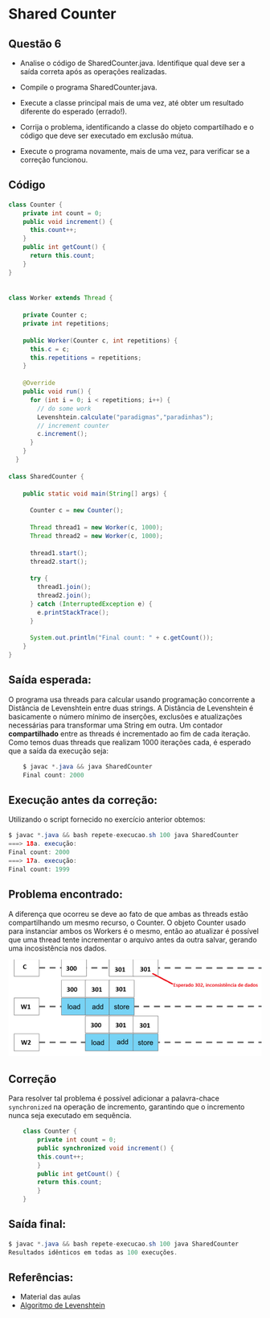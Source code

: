 # Shared Counter

## Questão 6

- Analise o código de SharedCounter.java. Identifique qual deve ser a saída correta após as operações realizadas.

- Compile o programa SharedCounter.java.

- Execute a classe principal mais de uma vez, até obter um resultado diferente do esperado (errado!).

- Corrija o problema, identificando a classe do objeto compartilhado e o código que deve ser executado em exclusão mútua.

- Execute o programa novamente, mais de uma vez, para verificar se a correção funcionou.

## Código

~~~java
class Counter {
    private int count = 0;
    public void increment() {
      this.count++;
    }
    public int getCount() {
      return this.count;
    }
}
  
  
class Worker extends Thread {
  
    private Counter c;
    private int repetitions;
  
    public Worker(Counter c, int repetitions) {
      this.c = c;
      this.repetitions = repetitions;
    }
    
    @Override
    public void run() {
      for (int i = 0; i < repetitions; i++) {
        // do some work    
        Levenshtein.calculate("paradigmas","paradinhas");
        // increment counter
        c.increment();
      }
    }
  }
  
class SharedCounter {
  
    public static void main(String[] args) {
    
      Counter c = new Counter();
      
      Thread thread1 = new Worker(c, 1000);
      Thread thread2 = new Worker(c, 1000);
  
      thread1.start();
      thread2.start();
  
      try {
        thread1.join();
        thread2.join();
      } catch (InterruptedException e) {
        e.printStackTrace();
      }
  
      System.out.println("Final count: " + c.getCount());
    }
}

~~~

## Saída esperada:

O programa usa threads para calcular usando programação concorrente a Distância de Levenshtein entre duas strings. A Distância de Levenshtein é basicamente o número mínimo de inserções, exclusões e atualizações necessárias para transformar uma String em outra. Um contador **compartilhado** entre as threads é incrementado ao fim de cada iteração.
Como temos duas threads que realizam 1000 iterações cada, é esperado que a saída da execução seja:

~~~java
    $ javac *.java && java SharedCounter
    Final count: 2000
~~~

## Execução antes da correção:

Utilizando o script fornecido no exercício anterior obtemos:

~~~Java
$ javac *.java && bash repete-execucao.sh 100 java SharedCounter
===> 18a. execução:
Final count: 2000
===> 17a. execução:
Final count: 1999
~~~

## Problema encontrado:

A diferença que ocorreu se deve ao fato de que ambas as threads estão compartilhando um mesmo recurso, o Counter. O objeto Counter usado para instanciar ambos os Workers é o mesmo, então ao atualizar é possível que uma thread tente incrementar o arquivo antes da outra salvar, gerando uma incosistência nos dados.

![Representação do problema](./image.png)

## Correção

Para resolver tal problema é possível adicionar a palavra-chace ```synchronized``` na operação de incremento, garantindo que o incremento nunca seja executado em sequência.

~~~java
    class Counter {
        private int count = 0;
        public synchronized void increment() {
        this.count++;
        }
        public int getCount() {
        return this.count;
        }
    }
~~~

## Saída final:

~~~java
$ javac *.java && bash repete-execucao.sh 100 java SharedCounter
Resultados idênticos em todas as 100 execuções.
~~~

## Referências:

- Material das aulas
- [Algoritmo de Levenshtein](http://desenvolvendosoftware.com.br/algoritmos/strings/algoritmo-de-levenshtein.html)